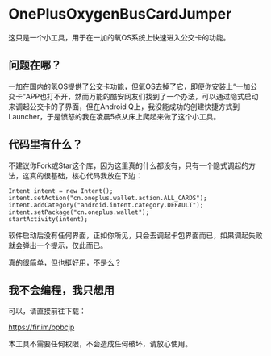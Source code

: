 # OnePlusOxygenBusCardJumper

这只是一个小工具，用于在一加的氧OS系统上快速进入公交卡的功能。

## 问题在哪？

一加在国内的氢OS提供了公交卡功能，但氧OS去掉了它，即便你安装上“一加公交卡”APP也打不开，然而万能的酷安网友们找到了一个办法，可以通过隐式启动来调起公交卡的子界面，但在Android Q上，我没能成功的创建快捷方式到Launcher，于是愤怒的我在凌晨5点从床上爬起来做了这个小工具。

## 代码里有什么？

不建议你Fork或Star这个库，因为这里真的什么都没有，只有一个隐式调起的方法，这真的很基础，核心代码我放在下边：
```
Intent intent = new Intent();
intent.setAction("cn.oneplus.wallet.action.ALL_CARDS");
intent.addCategory("android.intent.category.DEFAULT");
intent.setPackage("cn.oneplus.wallet");
startActivity(intent);
```
软件启动后没有任何界面，正如你所见，只会去调起卡包界面而已，如果调起失败就会弹出一个提示，仅此而已。

真的很简单，但也挺好用，不是么？

## 我不会编程，我只想用

可以，请直接前往下载：

https://fir.im/opbcjp

本工具不需要任何权限，不会造成任何破坏，请放心使用。
